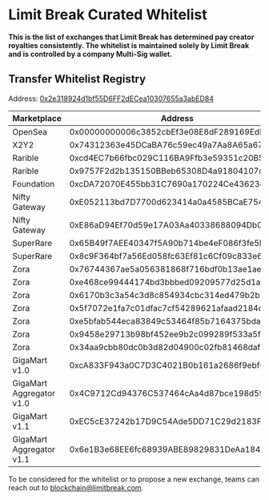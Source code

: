 # Limit Break Curated Whitelist

**This is the list of exchanges that Limit Break has determined pay creator royalties consistently.  The whitelist is maintained solely by Limit Break and is controlled by a company Multi-Sig wallet.**

## Transfer Whitelist Registry

Address: [0x2e318924d1bf55D6FF2dECea10307655a3abED84](https://etherscan.io/address/0x2e318924d1bf55D6FF2dECea10307655a3abED84#code)

| Marketplace | Address |
|-|-|
| OpenSea | 0x00000000006c3852cbEf3e08E8dF289169EdE581 |
| X2Y2 | 0x74312363e45DCaBA76c59ec49a7Aa8A65a67EeD3 |
| Rarible | 0xcd4EC7b66fbc029C116BA9Ffb3e59351c20B5B06 |
| Rarible | 0x9757F2d2b135150BBeb65308D4a91804107cd8D6 |
| Foundation | 0xcDA72070E455bb31C7690a170224Ce43623d0B6f |
| Nifty Gateway | 0xE052113bd7D7700d623414a0a4585BCaE754E9d5 |
| Nifty Gateway | 0xE86aD94Ef70d59e17A03Aa40338688094Db03769 |
| SuperRare | 0x65B49f7AEE40347f5A90b714be4eF086f3fe5E2C |
| SuperRare | 0x8c9F364bf7a56Ed058fc63Ef81c6Cf09c833e656 |
| Zora | 0x76744367ae5a056381868f716bdf0b13ae1aeaa3 |
| Zora | 0xe468ce99444174bd3bbbed09209577d25d1ad673 |
| Zora | 0x6170b3c3a54c3d8c854934cbc314ed479b2b29a3 |
| Zora | 0x5f7072e1fa7c01dfac7cf54289621afaad2184d0 |
| Zora | 0xe5bfab544eca83849c53464f85b7164375bdaac1 |
| Zora | 0x9458e29713b98bf452ee9b2c099289f533a5f377 |
| Zora | 0x34aa9cbb80dc0b3d82d04900c02fb81468dafcab |
| GigaMart v1.0 | 0xcA833F943a0C7D3C4021B0b161a2686f9ebf6b02 |
| GigaMart Aggregator v1.0 | 0x4C9712Cd94376C537464cAa4d87bce198d59936c |
| GigaMart v1.1 | 0xEC5cE37242b17D9C54Ade5DD71C29d2183FAEfD1 |
| GigaMart Aggregator v1.1 | 0x6e1B3e68EE6fc68939ABE89829831DeAa1843DC2 |

To be considered for the whitelist or to propose a new exchange, teams can reach out to blockchain@limitbreak.com.